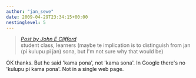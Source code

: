 ```yaml
---
author: "jan_sewe"
date: 2009-04-29T23:34:15+00:00
nestinglevel: 5
---
```

> [_Post by John E Clifford_](/5kfWA4bA/toki#post5)  
> student class, learners (maybe te implication is to distinguish from jan (pi kulupu pi jan) sona, but I'm not sure why that would be)  
> 

OK thanks. But he said 'kama pona', not 'kama sona'. In Google there's no 'kulupu pi kama pona'. Not in a single web page.